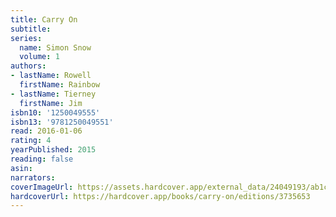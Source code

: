 ```yaml
---
title: Carry On
subtitle:
series:
  name: Simon Snow
  volume: 1
authors:
- lastName: Rowell
  firstName: Rainbow
- lastName: Tierney
  firstName: Jim
isbn10: '1250049555'
isbn13: '9781250049551'
read: 2016-01-06
rating: 4
yearPublished: 2015
reading: false
asin:
narrators:
coverImageUrl: https://assets.hardcover.app/external_data/24049193/ab1cfc7105b8a8ee3f200d523becc911559cd41c.jpeg
hardcoverUrl: https://hardcover.app/books/carry-on/editions/3735653
---
```

